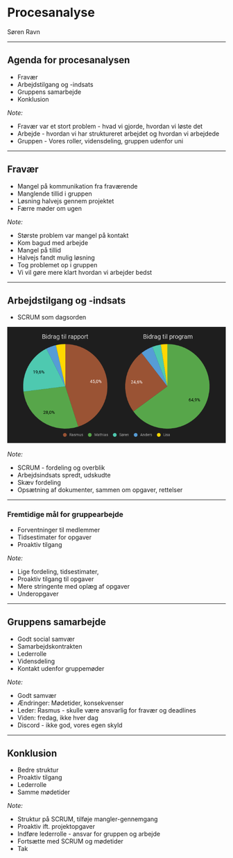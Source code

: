 <!-- .element: data-background-video="images/animations/particle.mov" data-background-video-loop="true" data-background-video-muted="true" -->
<br>

# Procesanalyse

Søren Ravn

---

## Agenda for procesanalysen
- Fravær                        <!-- .element: class="fragment" -->
- Arbejdstilgang og -indsats    <!-- .element: class="fragment" -->
- Gruppens samarbejde           <!-- .element: class="fragment" -->
- Konklusion                    <!-- .element: class="fragment" -->

*Note:*

- Fravær var et stort problem - hvad vi gjorde, hvordan vi løste det
- Arbejde - hvordan vi har struktureret arbejdet og hvordan vi arbejdede
- Gruppen - Vores roller, vidensdeling, gruppen udenfor uni

---

## Fravær
- Mangel på kommunikation fra fraværende <!-- .element: class="fragment" -->
- Manglende tillid i gruppen             <!-- .element: class="fragment" -->
- Løsning halvejs gennem projektet       <!-- .element: class="fragment" -->
- Færre møder om ugen                    <!-- .element: class="fragment" -->

*Note:*

- Største problem var mangel på kontakt
- Kom bagud med arbejde
- Mangel på tillid
- Halvejs fandt mulig løsning
- Tog problemet op i gruppen
- Vi vil gøre mere klart hvordan vi arbejder bedst

---

## Arbejdstilgang og -indsats
- SCRUM som dagsorden
  
![program](images/bidrag.png) <!-- .element: class="plain fragment" -->

*Note:*

- SCRUM - fordeling og overblik
- Arbejdsindsats spredt, udskudte 
- Skæv fordeling
- Opsætning af dokumenter, sammen om opgaver, rettelser

---

### Fremtidige mål for gruppearbejde
- Forventninger til medlemmer <!-- .element: class="fragment" -->
- Tidsestimater for opgaver   <!-- .element: class="fragment" -->
- Proaktiv tilgang            <!-- .element: class="fragment" -->

*Note:*

- Lige fordeling, tidsestimater,
- Proaktiv tilgang til opgaver
- Mere stringente med oplæg af opgaver
- Underopgaver

---

## Gruppens samarbejde
- Godt social samvær          <!-- .element: class="fragment" -->
- Samarbejdskontrakten        <!-- .element: class="fragment" -->
- Lederrolle                  <!-- .element: class="fragment" -->
- Vidensdeling                <!-- .element: class="fragment" -->
- Kontakt udenfor gruppemøder <!-- .element: class="fragment" -->

*Note:*

- Godt samvær
- Ændringer: Mødetider, konsekvenser
- Leder: Rasmus - skulle være ansvarlig for fravær og deadlines
- Viden: fredag, ikke hver dag
- Discord - ikke god, vores egen skyld

---

## Konklusion
- Bedre struktur   <!-- .element: class="fragment" -->
- Proaktiv tilgang <!-- .element: class="fragment" -->
- Lederrolle       <!-- .element: class="fragment" -->
- Samme mødetider  <!-- .element: class="fragment" -->

*Note:*

- Struktur på SCRUM, tilføje mangler-gennemgang
- Proaktiv ift. projektopgaver
- Indføre lederrolle - ansvar for gruppen og arbejde
- Fortsætte med SCRUM og mødetider
- Tak
